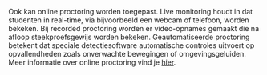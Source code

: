 Ook kan online proctoring worden toegepast. Live monitoring houdt in dat studenten in real-time, via bijvoorbeeld een webcam of telefoon, worden bekeken. Bij recorded proctoring worden er video-opnames gemaakt die na afloop steekproefsgewijs worden bekeken. Geautomatiseerde proctoring betekent dat speciale detectiesoftware automatische controles uitvoert op opvallendheden zoals onverwachte bewegingen of omgevingsgeluiden. Meer informatie over online proctoring vind je [hier](https://www.surf.nl/whitepaper-online-proctoring-surveilleren-op-afstand). 